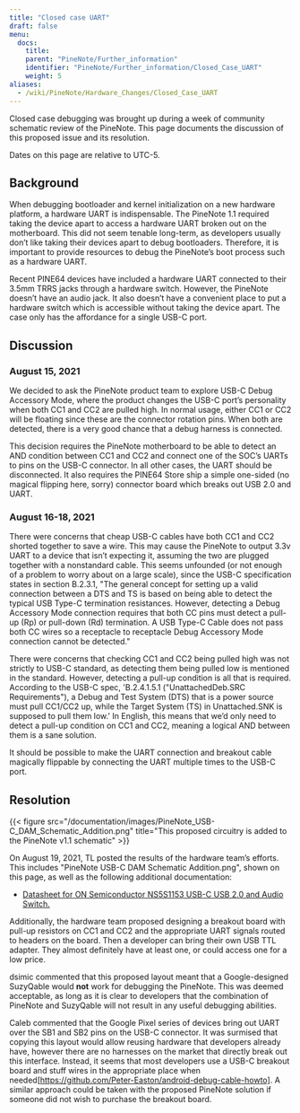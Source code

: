 ```yaml
---
title: "Closed case UART"
draft: false
menu:
  docs:
    title:
    parent: "PineNote/Further_information"
    identifier: "PineNote/Further_information/Closed_Case_UART"
    weight: 5
aliases:
  - /wiki/PineNote/Hardware_Changes/Closed_Case_UART
---
```


Closed case debugging was brought up during a week of community schematic review of the PineNote. This page documents the discussion of this proposed issue and its resolution.

Dates on this page are relative to UTC-5.

## Background

When debugging bootloader and kernel initialization on a new hardware platform, a hardware UART is indispensable. The PineNote 1.1 required taking the device apart to access a hardware UART broken out on the motherboard. This did not seem tenable long-term, as developers usually don’t like taking their devices apart to debug bootloaders. Therefore, it is important to provide resources to debug the PineNote’s boot process such as a hardware UART.

Recent PINE64 devices have included a hardware UART connected to their 3.5mm TRRS jacks through a hardware switch. However, the PineNote doesn’t have an audio jack. It also doesn’t have a convenient place to put a hardware switch which is accessible without taking the device apart. The case only has the affordance for a single USB-C port.

## Discussion

### August 15, 2021

We decided to ask the PineNote product team to explore USB-C Debug Accessory Mode, where the product changes the USB-C port’s personality when both CC1 and CC2 are pulled high. In normal usage, either CC1 or CC2 will be floating since these are the connector rotation pins. When both are detected, there is a very good chance that a debug harness is connected.

This decision requires the PineNote motherboard to be able to detect an AND condition between CC1 and CC2 and connect one of the SOC’s UARTs to pins on the USB-C connector. In all other cases, the UART should be disconnected. It also requires the PINE64 Store ship a simple one-sided (no magical flipping here, sorry) connector board which breaks out USB 2.0 and UART.

### August 16-18, 2021

There were concerns that cheap USB-C cables have both CC1 and CC2 shorted together to save a wire. This may cause the PineNote to output 3.3v UART to a device that isn’t expecting it, assuming the two are plugged together with a nonstandard cable. This seems unfounded (or not enough of a problem to worry about on a large scale), since the USB-C specification states in section B.2.3.1, "The general concept for setting up a valid connection between a DTS and TS is based on being able to detect the typical USB Type-C termination resistances. However, detecting a Debug Accessory Mode connection requires that both CC pins must detect a pull-up (Rp) or pull-down (Rd) termination. A USB Type-C Cable does not pass both CC wires so a receptacle to receptacle Debug Accessory Mode connection cannot be detected."

There were concerns that checking CC1 and CC2 being pulled high was not strictly to USB-C standard, as detecting them being pulled low is mentioned in the standard. However, detecting a pull-up condition is all that is required. According to the USB-C spec, 'B.2.4.1.5.1 ("UnattachedDeb.SRC Requirements"), a Debug and Test System (DTS) that is a power source must pull CC1/CC2 up, while the Target System (TS) in Unattached.SNK is supposed to pull them low.' In English, this means that we’d only need to detect a pull-up condition on CC1 and CC2, meaning a logical AND between them is a sane solution.

It should be possible to make the UART connection and breakout cable magically flippable by connecting the UART multiple times to the USB-C port.

## Resolution

{{< figure src="/documentation/images/PineNote_USB-C_DAM_Schematic_Addition.png" title="This proposed circuitry is added to the PineNote v1.1 schematic" >}}

On August 19, 2021, TL posted the results of the hardware team’s efforts. This includes "PineNote USB-C DAM Schematic Addition.png", shown on this page, as well as the following additional documentation:

* [Datasheet for ON Semiconductor NS5S1153 USB-C USB 2.0 and Audio Switch.](https://wiki.pine64.org/wiki/File:NS5S1153-D.PDF)

Additionally, the hardware team proposed designing a breakout board with pull-up resistors on CC1 and CC2 and the appropriate UART signals routed to headers on the board. Then a developer can bring their own USB TTL adapter. They almost definitely have at least one, or could access one for a low price.

dsimic commented that this proposed layout meant that a Google-designed SuzyQable would **not** work for debugging the PineNote. This was deemed acceptable, as long as it is clear to developers that the combination of PineNote and SuzyQable will not result in any useful debugging abilities.

Caleb commented that the Google Pixel series of devices bring out UART over the SB1 and SB2 pins on the USB-C connector. It was surmised that copying this layout would allow reusing hardware that developers already have, however there are no harnesses on the market that directly break out this interface. Instead, it seems that most developers use a USB-C breakout board and stuff wires in the appropriate place when needed[https://github.com/Peter-Easton/android-debug-cable-howto]. A similar approach could be taken with the proposed PineNote solution if someone did not wish to purchase the breakout board.
